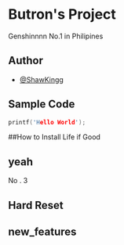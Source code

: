 # Butron's Project
Genshinnnn No.1 in Philipines
## Author
* [@ShawKingg](https://github.com/ShawKingg)
## Sample Code
``` c
printf('Hello World');
```
##How to Install 
 Life if Good

## yeah

No . 3

## Hard Reset
## new_features
